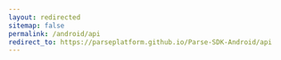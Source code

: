 ```yaml
---
layout: redirected
sitemap: false
permalink: /android/api
redirect_to: https://parseplatform.github.io/Parse-SDK-Android/api
---
```

